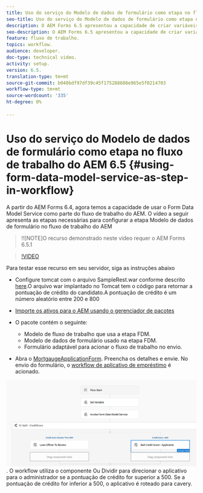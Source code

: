 ```yaml
---
title: Uso do serviço do Modelo de dados de formulário como etapa no fluxo de trabalho do AEM 6.5
seo-title: Uso do serviço do Modelo de dados de formulário como etapa no fluxo de trabalho do AEM 6.5
description: O AEM Forms 6.5 apresentou a capacidade de criar variáveis no fluxo de trabalho do AEM. Com esse novo recurso usando o "Invoke Form Data Model Service" no fluxo de trabalho do AEM tornou-se muito fácil. O vídeo a seguir guiará você pelas etapas envolvidas no uso do Invoke Form Data Model Service no fluxo de trabalho do AEM.
seo-description: O AEM Forms 6.5 apresentou a capacidade de criar variáveis no fluxo de trabalho do AEM. Com esse novo recurso usando o "Invoke Form Data Model Service" no fluxo de trabalho do AEM tornou-se muito fácil. O vídeo a seguir guiará você pelas etapas envolvidas no uso do Invoke Form Data Model Service no fluxo de trabalho do AEM.
feature: fluxo de trabalho.
topics: workflow.
audience: developer.
doc-type: technical video.
activity: setup.
version: 6.5.
translation-type: tm+mt
source-git-commit: b040bdf97df39c45f175288608e965e5f0214703
workflow-type: tm+mt
source-wordcount: '335'
ht-degree: 0%

---
```



# Uso do serviço do Modelo de dados de formulário como etapa no fluxo de trabalho do AEM 6.5 {#using-form-data-model-service-as-step-in-workflow}

A partir do AEM Forms 6.4, agora temos a capacidade de usar o Form Data Model Service como parte do fluxo de trabalho do AEM. O vídeo a seguir apresenta as etapas necessárias para configurar a etapa Modelo de dados de formulário no fluxo de trabalho do AEM

>!![NOTE]O recurso demonstrado neste vídeo requer o AEM Forms 6.5.1


>[!VIDEO](https://video.tv.adobe.com/v/28145?quality=9&learn=on)

Para testar esse recurso em seu servidor, siga as instruções abaixo

* Configure tomcat com o arquivo SampleRest.war conforme descrito [here](https://helpx.adobe.com/experience-manager/kt/forms/using/preparing-datasource-for-form-data-model-tutorial-use.html).O arquivo war implantado no Tomcat tem o código para retornar a pontuação de crédito do candidato.A pontuação de crédito é um número aleatório entre 200 e 800

* [ Importe os ativos para o AEM usando o gerenciador de pacotes](assets/aem65-loanapplication.zip)
* O pacote contém o seguinte:

   * Modelo de fluxo de trabalho que usa a etapa FDM.
   * Modelo de dados de formulário usado na etapa FDM.
   * Formulário adaptável para acionar o fluxo de trabalho no envio.
* Abra o [MortgaugeApplicationForm](http://localhost:4502/content/dam/formsanddocuments/loanapplication/jcr:content?wcmmode=disabled). Preencha os detalhes e envie. No envio do formulário, o [workflow de aplicativo de empréstimo](http://http://localhost:4502/editor.html/conf/global/settings/workflow/models/LoanApplication2.html) é acionado.

![ fluxo de trabalho ](assets/invokefdm651.PNG).
O workflow utiliza o componente Ou Dividir para direcionar o aplicativo para o administrador se a pontuação de crédito for superior a 500. Se a pontuação de crédito for inferior a 500, o aplicativo é roteado para cavery.
